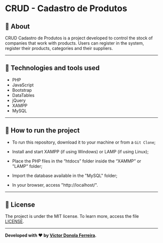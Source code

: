 # CRUD - Cadastro de Produtos

## 📖 About
CRUD Cadastro de Produtos is a project developed to control the stock of companies that work with products. Users can register in the system, register their products, categories and their suppliers.

---

## 🚀 Technologies and tools used
- PHP
- JavaScript
- Bootstrap
- DataTables
- jQuery
- XAMPP
- MySQL

---

## 🔧 How to run the project
- To run this repository, download it to your machine or from a `Git Clone`;

- Install and start XAMPP (if using Windows) or LAMP (if using Linux);

- Place the PHP files in the “htdocs” folder inside the “XAMMP” or "LAMP" folder;

- Import the database available in the "MySQL" folder;

- In your browser, access "http://localhost/".

---

## 📝 License

The project is under the MIT license. To learn more, access the file [LICENSE](https://github.com/vdonoladev/CRUD-Cadastro-de-Produtos/blob/main/LICENSE).

---

**Developed with ❤️ by [Víctor Donola Ferreira](https://github.com/vdonoladev/).**
